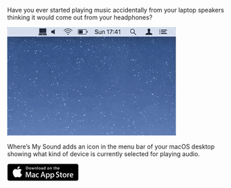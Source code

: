 Have you ever started playing music accidentally from your laptop speakers thinking it would come out from your headphones?

<img class="center content" src="img/demo.gif" width="390px" height="250px">

Where’s My Sound adds an icon in the menu bar of your macOS desktop showing what kind of device is currently selected for playing audio.

<a href="javascript:alert('Sorry, not on the App Store yet!');"><img class="center" src="img/MacAppStoreBadge.png" width="165px" height="40px"></a>
